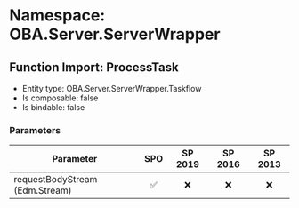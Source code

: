 # Namespace: OBA.Server.ServerWrapper

## Function Import: ProcessTask

- Entity type: OBA.Server.ServerWrapper.Taskflow
- Is composable: false
- Is bindable: false

### Parameters

Parameter | SPO | SP 2019 | SP 2016 | SP 2013
----------|:---:|:-------:|:-------:|:-------:
requestBodyStream (Edm.Stream) | ✅ | ❌ | ❌ | ❌